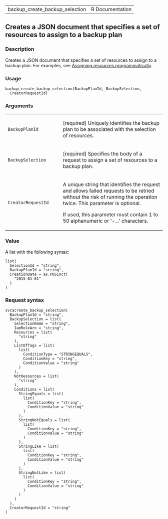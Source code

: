 <table style="width: 100%;">
<tbody>
<tr class="odd">
<td>backup_create_backup_selection</td>
<td style="text-align: right;">R Documentation</td>
</tr>
</tbody>
</table>

## Creates a JSON document that specifies a set of resources to assign to a backup plan

### Description

Creates a JSON document that specifies a set of resources to assign to a
backup plan. For examples, see [Assigning resources
programmatically](https://docs.aws.amazon.com/aws-backup/latest/devguide/assigning-resources.html#assigning-resources-json).

### Usage

    backup_create_backup_selection(BackupPlanId, BackupSelection,
      CreatorRequestId)

### Arguments

<table>
<colgroup>
<col style="width: 35%" />
<col style="width: 65%" />
</colgroup>
<tbody>
<tr class="odd">
<td><code
id="backup_create_backup_selection_:_BackupPlanId">BackupPlanId</code></td>
<td><p>[required] Uniquely identifies the backup plan to be associated
with the selection of resources.</p></td>
</tr>
<tr class="even">
<td><code
id="backup_create_backup_selection_:_BackupSelection">BackupSelection</code></td>
<td><p>[required] Specifies the body of a request to assign a set of
resources to a backup plan.</p></td>
</tr>
<tr class="odd">
<td><code
id="backup_create_backup_selection_:_CreatorRequestId">CreatorRequestId</code></td>
<td><p>A unique string that identifies the request and allows failed
requests to be retried without the risk of running the operation twice.
This parameter is optional.</p>
<p>If used, this parameter must contain 1 to 50 alphanumeric or '-_.'
characters.</p></td>
</tr>
</tbody>
</table>

### Value

A list with the following syntax:

    list(
      SelectionId = "string",
      BackupPlanId = "string",
      CreationDate = as.POSIXct(
        "2015-01-01"
      )
    )

### Request syntax

    svc$create_backup_selection(
      BackupPlanId = "string",
      BackupSelection = list(
        SelectionName = "string",
        IamRoleArn = "string",
        Resources = list(
          "string"
        ),
        ListOfTags = list(
          list(
            ConditionType = "STRINGEQUALS",
            ConditionKey = "string",
            ConditionValue = "string"
          )
        ),
        NotResources = list(
          "string"
        ),
        Conditions = list(
          StringEquals = list(
            list(
              ConditionKey = "string",
              ConditionValue = "string"
            )
          ),
          StringNotEquals = list(
            list(
              ConditionKey = "string",
              ConditionValue = "string"
            )
          ),
          StringLike = list(
            list(
              ConditionKey = "string",
              ConditionValue = "string"
            )
          ),
          StringNotLike = list(
            list(
              ConditionKey = "string",
              ConditionValue = "string"
            )
          )
        )
      ),
      CreatorRequestId = "string"
    )
